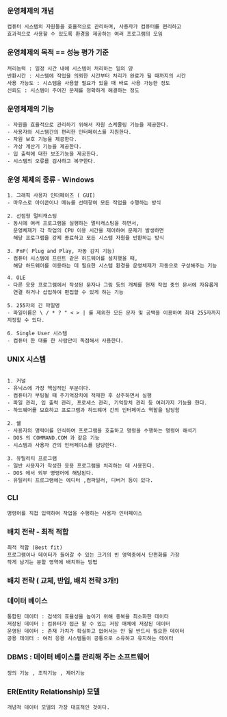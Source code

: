 ### 운영체제의 개념

```
컴퓨터 시스템의 자원들을 효율적으로 관리하며, 사용자가 컴퓨터를 편리하고
효과적으로 사용할 수 있도록 환경을 제공하는 여러 프로그램의 모임 
```

### 운영체제의 목적 == 성능 평가 기준

```
처리능력 : 일정 시간 내에 시스템이 처리하는 일의 양
반환시간 : 시스템에 작업을 의뢰한 시간부터 처리가 완료가 될 때까지의 시간 
사용 가능도 : 시스템을 사용할 필요가 있을 때 바로 사용 가능한 정도
신뢰도 : 시스템이 주어진 문제를 정확하게 해결하는 정도 
```

### 운영체제의 기능

```
- 자원을 효율적으로 관리하기 위해서 자원 스케줄링 기능을 제공한다.
- 사용자와 시스템간의 편리한 인터페이스를 지원한다.
- 자원 보호 기능을 제공한다.
- 가상 계산기 기능을 제공한다.
- 입 출력에 대한 보조기능을 제공한다.
- 시스템의 오류를 검사하고 복구한다.
```

### 운영 체제의 종류 - Windows

```
1. 그래픽 사용자 인터페이즈 ( GUI) 
- 마우스로 아이콘이나 메뉴를 선태갛여 모든 작업을 수행하는 방식

2. 선점형 멀티캐스팅
- 동시에 여러 프로그램을 실행하는 멀티캐스팅을 하면서, 
  운영체제가 각 작업의 CPU 이용 시간을 제어하여 문제가 발생하면
  해당 프로그램을 강제 종료하고 모든 시스템 자원을 반환하는 방식

3. PnP( Plug and Play, 자동 감지 기능) 
- 컴퓨터 시스템에 프린트 같은 하드웨어를 설치했을 때, 
  해당 하드웨어를 이용하는 데 필요한 시스템 환경을 운영체제가 자동으로 구성해주는 기능

4. OLE
- 다른 응용 프로그램에서 작성된 문자나 그림 등의 개체를 현재 작업 중인 문서에 자유롭게
  연결 하거나 삽입하여 편집할 수 있게 하는 기능

5. 255자의 긴 파일명 
- 파일이름은 \ / * ? " < > | 를 제외한 모든 문자 및 공백을 이용하여 최대 255자까지 지정할 수 있다.

6. Single User 시스템
- 컴퓨터 한 대를 한 사람만이 독점해서 사용한다.

```

### UNIX 시스템

```

1. 커널
- 유닉스에 가장 핵심적인 부분이다.
- 컴퓨터가 부팅될 때 주기억장치에 적재한 후 상주하면서 실행
- 파일 관리, 입 출력 관리, 프로세스 관리, 기억장치 관리 등 여러가지 기능을 한다.
- 하드웨어를 보호하고 프로그램과 하드웨어 간의 인터페이스 역할을 담당함

2. 쉘
- 사용자의 명력어를 인식하여 프로그램을 호출하고 명령을 수행하는 명령어 해석기
- DOS 의 COMMAND.COM 과 같은 기능
- 시스템과 사용자 간의 인터페이스를 담당한다.

3. 유틸리티 프로그램
- 일반 사용자가 작성한 응용 프로그램을 처리하는 데 사용한다.
- DOS 에서 외부 명령어에 해당된다.
- 유틸리티 프로그램에는 에디터 ,컴파일러, 디버거 등이 있다.

```

### CLI 

```
명령어를 직접 입력하여 작업을 수행하는 사용자 인터페이스
```

### 배치 전략 - 최적 적합

```
최적 적합 (Best fit) 
프로그램이나 데이터가 들어갈 수 있는 크기의 빈 영역중에서 단편화를 가장
작게 남기는 분할 영역에 배치하는 방법
```

### 배치 전략 ( 교체, 반입, 배치 전략 3개!)

### 데이터 베이스

```
통합된 데이터 : 검색의 효율성을 높이기 위해 중복을 최소화한 데이터
저장된 데이터 : 컴퓨터가 접근 할 수 있는 저장 매체에 저장된 데이터
운영된 데이터 : 존재 가치가 확실하고 없어서는 안 될 반드시 필요한 데이터
공용 데이터 : 여러 응용 시스템들이 공통으로 소유하고 유지하는 데이터

```
### DBMS : 데이터 베이스를 관리해 주는 소프트웨어

```
정의 기능 , 조작기능 , 제어기능 
```

### ER(Entity Relationship) 모델

```
개념적 데이터 모델의 가장 대표적인 것이다.
